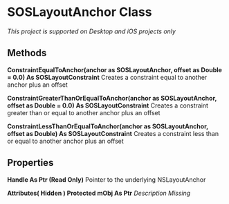 # SOSLayoutAnchor Class
*This project is supported on Desktop and iOS projects only*

## Methods
**ConstraintEqualToAnchor(anchor as SOSLayoutAnchor, offset as Double = 0.0) As SOSLayoutConstraint**
Creates a constraint equal to another anchor plus an offset

**ConstraintGreaterThanOrEqualToAnchor(anchor as SOSLayoutAnchor, offset as Double = 0.0) As SOSLayoutConstraint**
Creates a constraint greater than or equal to another anchor plus an offset

**ConstraintLessThanOrEqualToAnchor(anchor as SOSLayoutAnchor, offset as Double) As SOSLayoutConstraint**
Creates a constraint less than or equal to another anchor plus an offset

## Properties
**Handle As Ptr (Read Only)**
Pointer to the underlying NSLayoutAnchor

**Attributes( Hidden ) Protected mObj As Ptr**
*Description Missing*

